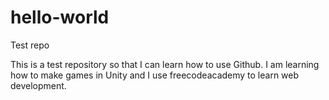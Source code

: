 # hello-world
Test repo

This is a test repository so that I can learn how to use Github. I am learning how to make games in Unity and I use freecodeacademy to learn web development.
